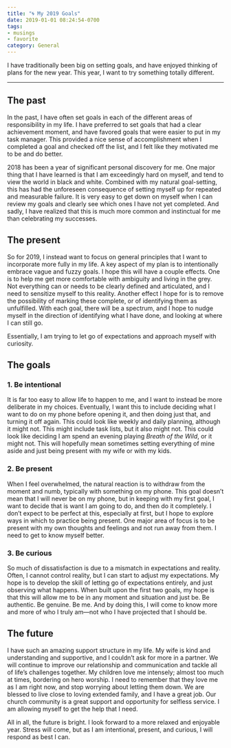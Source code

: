 ```yaml
---
title: "🌀 My 2019 Goals"
date: 2019-01-01 08:24:54-0700
tags:
- musings
- favorite
category: General
---
```


I have traditionally been big on setting goals, and have enjoyed thinking of plans for the new year. This year, I want to try something totally different.

- - -

## The past
In the past, I have often set goals in each of the different areas of responsibility in my life. I have preferred to set goals that had a clear achievement moment, and have favored goals that were easier to put in my task manager. This provided a nice sense of accomplishment when I completed a goal and checked off the list, and I felt like they motivated me to be and do better.

2018 has been a year of significant personal discovery for me. One major thing that I have learned is that I am exceedingly hard on myself, and tend to view the world in black and white. Combined with my natural goal-setting, this has had the unforeseen consequence of setting myself up for repeated and measurable failure. It is very easy to get down on myself when I can review my goals and clearly see which ones I have not yet completed. And sadly, I have realized that this is much more common and instinctual for me than celebrating my successes.

## The present
So for 2019, I instead want to focus on general principles that I want to incorporate more fully in my life. A key aspect of my plan is to intentionally embrace vague and fuzzy goals. I hope this will have a couple effects. One is to help me get more comfortable with ambiguity and living in the grey. Not everything can or needs to be clearly defined and articulated, and I need to sensitize myself to this reality. Another effect I hope for is to remove the possibility of marking these complete, or of identifying them as unfulfilled. With each goal, there will be a spectrum, and I hope to nudge myself in the direction of identifying what I have done, and looking at where I can still go.

Essentially, I am trying to let go of expectations and approach myself with curiosity.

## The goals

### 1. Be intentional
It is far too easy to allow life to happen to me, and I want to instead be more deliberate in my choices. Eventually, I want this to include deciding what I want to do on my phone before opening it, and then doing just that, and turning it off again. This could look like weekly and daily planning, although it might not. This might include task lists, but it also might not. This could look like deciding I am spend an evening playing *Breath of the Wild*, or it might not. This will hopefully mean sometimes setting everything of mine aside and just being present with my wife or with my kids.

### 2. Be present
When I feel overwhelmed, the natural reaction is to withdraw from the moment and numb, typically with something on my phone. This goal doesn’t mean that I will never be on my phone, but in keeping with my first goal, I want to decide that is want I am going to do, and then do it completely. I don’t expect to be perfect at this, especially at first, but I hope to explore ways in which to practice being present. One major area of focus is to be present with my own thoughts and feelings and not run away from them. I need to get to know myself better.

### 3. Be curious
So much of dissatisfaction is due to a mismatch in expectations and reality. Often, I cannot control reality, but I can start to adjust my expectations. My hope is to develop the skill of letting go of expectations entirely, and just observing what happens. When built upon the first two goals, my hope is that this will allow me to be in any moment and situation and just be. Be authentic. Be genuine. Be me. And by doing this, I will come to know more and more of who I truly am—not who I have projected that I should be.

## The future
I have such an amazing support structure in my life. My wife is kind and understanding and supportive, and I couldn’t ask for more in a partner. We will continue to improve our relationship and communication and tackle all of life’s challenges together. My children love me intensely; almost too much at times, bordering on hero worship. I need to remember that they love me as I am right now, and stop worrying about letting them down. We are blessed to live close to loving extended family, and I have a great job. Our church community is a great support and opportunity for selfless service. I am allowing myself to get the help that I need.

All in all, the future is bright. I look forward to a more relaxed and enjoyable year. Stress will come, but as I am intentional, present, and curious, I will respond as best I can.